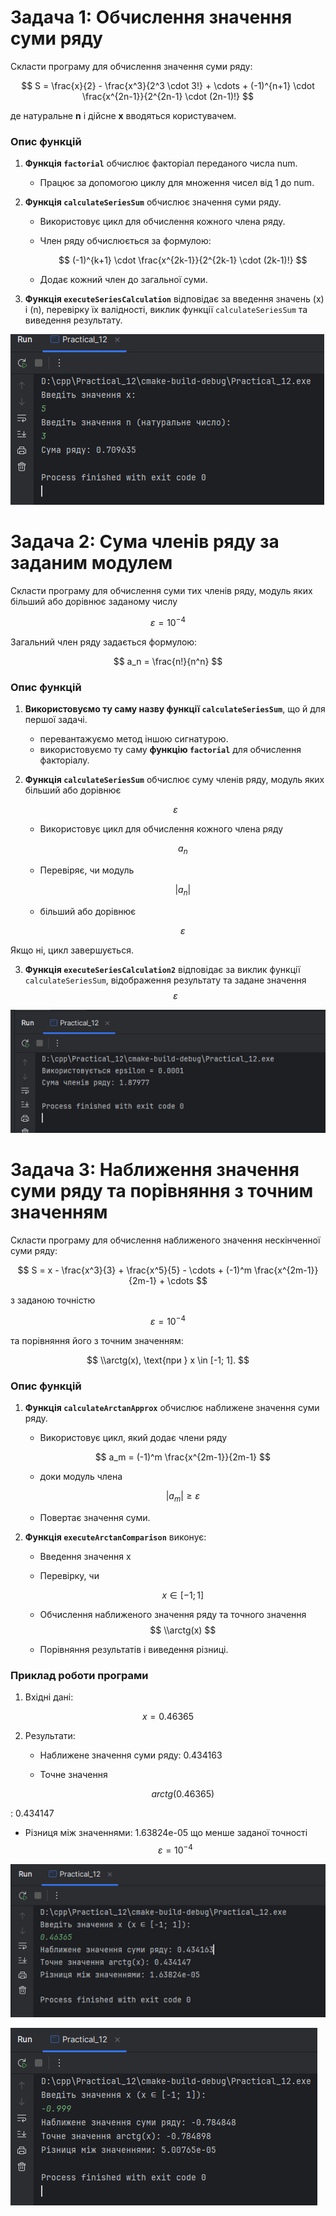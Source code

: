 
# Задача 1: Обчислення значення суми ряду

Скласти програму для обчислення значення суми ряду:

$$ S = \frac{x}{2} - \frac{x^3}{2^3 \cdot 3!} + \cdots + (-1)^{n+1} \cdot \frac{x^{2n-1}}{2^{2n-1} \cdot (2n-1)!} $$

де натуральне **n** і дійсне **x** вводяться користувачем.

### Опис функцій

1. **Функція `factorial`** обчислює факторіал переданого числа num.
    - Працює за допомогою циклу для множення чисел від 1 до num.

2. **Функція `calculateSeriesSum`** обчислює значення суми ряду.
    - Використовує цикл для обчислення кожного члена ряду.
    - Член ряду обчислюється за формулою:
   
      $$ (-1)^{k+1} \cdot \frac{x^{2k-1}}{2^{2k-1} \cdot (2k-1)!} $$
   
    - Додає кожний член до загальної суми.

3. **Функція `executeSeriesCalculation`** відповідає за введення значень (x) і (n), перевірку їх валідності, виклик функції `calculateSeriesSum` та виведення результату.

![2024-11-29_202609.jpg](screenshots%2F2024-11-29_202609.jpg)

# Задача 2: Сума членів ряду за заданим модулем

Скласти програму для обчислення суми тих членів ряду, модуль яких більший або дорівнює заданому числу 

$$ \varepsilon = 10^{-4} $$

Загальний член ряду задається формулою:

$$
a_n = \frac{n!}{n^n}
$$

### Опис функцій

1. **Використовуємо ту саму назву функції `calculateSeriesSum`**, що й для першої задачі. 
   - перевантажуємо метод іншою сигнатурою.
   - використовуємо ту саму **функцію `factorial`** для обчислення факторіалу.

2. **Функція `calculateSeriesSum`** обчислює суму членів ряду, модуль яких більший або дорівнює 

     $$ \varepsilon $$

   - Використовує цикл для обчислення кожного члена ряду 

     $$ a_n $$

   - Перевіряє, чи модуль 

     $$ |a_n| $$ 

   - більший або дорівнює 

     $$ \varepsilon $$ 

Якщо ні, цикл завершується.

3. **Функція `executeSeriesCalculation2`** відповідає за виклик функції `calculateSeriesSum`, відображення результату та задане значення $$ \varepsilon $$

![2024-11-29_205652.jpg](screenshots%2F2024-11-29_205652.jpg)

# Задача 3: Наближення значення суми ряду та порівняння з точним значенням

Скласти програму для обчислення наближеного значення нескінченної суми ряду:

$$ S = x - \frac{x^3}{3} + \frac{x^5}{5} - \cdots + (-1)^m \frac{x^{2m-1}}{2m-1} + \cdots $$

з заданою точністю 

$$ \varepsilon = 10^{-4} $$ 

та порівняння його з точним значенням:

$$
\\arctg(x), \text{при } x \in [-1; 1].
$$

### Опис функцій

1. **Функція `calculateArctanApprox`** обчислює наближене значення суми ряду.
   - Використовує цикл, який додає члени ряду 

     $$ a_m = (-1)^m \frac{x^{2m-1}}{2m-1} $$

   - доки модуль члена 

     $$ |a_m| \geq \varepsilon $$

   - Повертає значення суми.

2. **Функція `executeArctanComparison`** виконує:
   - Введення значення x
   - Перевірку, чи 

     $$ x \in [-1; 1] $$

   - Обчислення наближеного значення ряду та точного значення $$ \\arctg(x) $$
   - Порівняння результатів і виведення різниці.

### Приклад роботи програми

1. Вхідні дані:

$$ x = 0.46365 $$

2. Результати:
   - Наближене значення суми ряду: 0.434163
   - Точне значення 

     $$ arctg(0.46365) $$

: 0.434147
   - Різниця між значеннями: 1.63824e-05 що менше заданої точності $$ \varepsilon = 10^{-4} $$

![2024-11-29_211633.jpg](screenshots%2F2024-11-29_211633.jpg)

![2024-11-29_212026.jpg](screenshots%2F2024-11-29_212026.jpg)